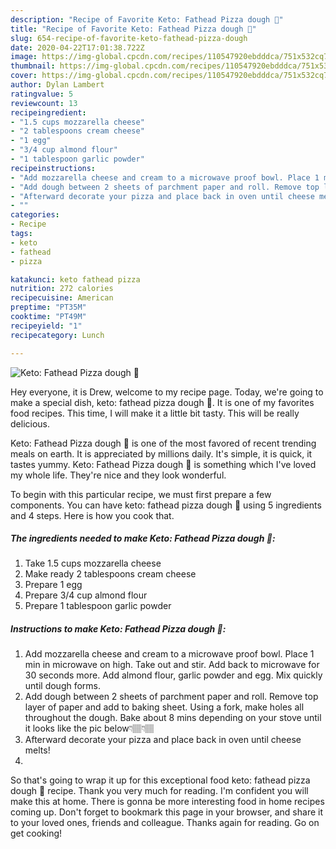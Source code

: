```yaml
---
description: "Recipe of Favorite Keto: Fathead Pizza dough 🍕"
title: "Recipe of Favorite Keto: Fathead Pizza dough 🍕"
slug: 654-recipe-of-favorite-keto-fathead-pizza-dough
date: 2020-04-22T17:01:38.722Z
image: https://img-global.cpcdn.com/recipes/110547920ebdddca/751x532cq70/keto-fathead-pizza-dough-🍕-recipe-main-photo.jpg
thumbnail: https://img-global.cpcdn.com/recipes/110547920ebdddca/751x532cq70/keto-fathead-pizza-dough-🍕-recipe-main-photo.jpg
cover: https://img-global.cpcdn.com/recipes/110547920ebdddca/751x532cq70/keto-fathead-pizza-dough-🍕-recipe-main-photo.jpg
author: Dylan Lambert
ratingvalue: 5
reviewcount: 13
recipeingredient:
- "1.5 cups mozzarella cheese"
- "2 tablespoons cream cheese"
- "1 egg"
- "3/4 cup almond flour"
- "1 tablespoon garlic powder"
recipeinstructions:
- "Add mozzarella cheese and cream to a microwave proof bowl. Place 1 min in microwave on high. Take out and stir. Add back to microwave for 30 seconds more. Add almond flour, garlic powder and egg. Mix quickly until dough forms."
- "Add dough between 2 sheets of parchment paper and roll. Remove top layer of paper and add to baking sheet. Using a fork, make holes all throughout the dough. Bake about 8 mins depending on your stove until it looks like the pic below👇🏽👇🏽"
- "Afterward decorate your pizza and place back in oven until cheese melts!"
- ""
categories:
- Recipe
tags:
- keto
- fathead
- pizza

katakunci: keto fathead pizza 
nutrition: 272 calories
recipecuisine: American
preptime: "PT35M"
cooktime: "PT49M"
recipeyield: "1"
recipecategory: Lunch

---
```



![Keto: Fathead Pizza dough 🍕](https://img-global.cpcdn.com/recipes/110547920ebdddca/751x532cq70/keto-fathead-pizza-dough-🍕-recipe-main-photo.jpg)

Hey everyone, it is Drew, welcome to my recipe page. Today, we're going to make a special dish, keto: fathead pizza dough 🍕. It is one of my favorites food recipes. This time, I will make it a little bit tasty. This will be really delicious.



Keto: Fathead Pizza dough 🍕 is one of the most favored of recent trending meals on earth. It is appreciated by millions daily. It's simple, it is quick, it tastes yummy. Keto: Fathead Pizza dough 🍕 is something which I've loved my whole life. They're nice and they look wonderful.


To begin with this particular recipe, we must first prepare a few components. You can have keto: fathead pizza dough 🍕 using 5 ingredients and 4 steps. Here is how you cook that.

<!--inarticleads1-->

##### The ingredients needed to make Keto: Fathead Pizza dough 🍕:

1. Take 1.5 cups mozzarella cheese
1. Make ready 2 tablespoons cream cheese
1. Prepare 1 egg
1. Prepare 3/4 cup almond flour
1. Prepare 1 tablespoon garlic powder




<!--inarticleads2-->

##### Instructions to make Keto: Fathead Pizza dough 🍕:

1. Add mozzarella cheese and cream to a microwave proof bowl. Place 1 min in microwave on high. Take out and stir. Add back to microwave for 30 seconds more. Add almond flour, garlic powder and egg. Mix quickly until dough forms.
1. Add dough between 2 sheets of parchment paper and roll. Remove top layer of paper and add to baking sheet. Using a fork, make holes all throughout the dough. Bake about 8 mins depending on your stove until it looks like the pic below👇🏽👇🏽
1. Afterward decorate your pizza and place back in oven until cheese melts!
1. 




So that's going to wrap it up for this exceptional food keto: fathead pizza dough 🍕 recipe. Thank you very much for reading. I'm confident you will make this at home. There is gonna be more interesting food in home recipes coming up. Don't forget to bookmark this page in your browser, and share it to your loved ones, friends and colleague. Thanks again for reading. Go on get cooking!
